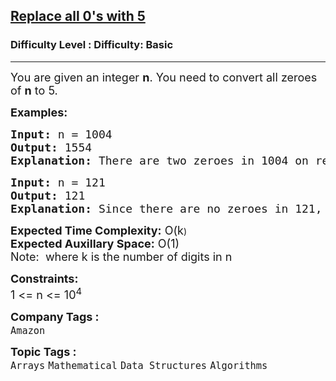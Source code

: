 <h2><a href="https://www.geeksforgeeks.org/problems/replace-all-0s-with-5/1?page=1&category=Arrays&difficulty=Basic&sortBy=accuracy">Replace all 0's with 5</a></h2><h3>Difficulty Level : Difficulty: Basic</h3><hr><div class="problems_problem_content__Xm_eO"><p><span style="font-size: 18px;">You are given an integer <strong>n</strong>. You need to convert all zeroes of <strong>n</strong> to 5. </span></p>
<p><span style="font-size: 18px;"><strong>Examples:</strong></span></p>
<pre><span style="font-size: 18px;"><strong>Input: </strong>n = 1004
<strong>Output: </strong>1554<strong>
Explanation: </strong>There are two zeroes in 1004 on replacing all zeroes with 5, the new number will be 1554.</span>
</pre>
<pre><span style="font-size: 18px;"><strong>Input: </strong>n = 121
<strong>Output: </strong>121<strong>
Explanation: </strong>Since there are no zeroes in 121, the number remains as 121.</span></pre>
<p><span style="font-size: 18px;"><strong>Expected Time Complexity:</strong> O(k</span>)<span style="font-size: 18px;"><br><strong>Expected Auxillary Space</strong></span><strong style="font-size: 18px;">:</strong><span style="font-size: 18px;"> O(1)<br>Note:&nbsp;</span><span style="font-size: 18px;">&nbsp;</span><span style="font-size: 18px;">where k is the number of digits in n</span></p>
<p><span style="font-size: 18px;"><strong>Constraints:</strong><br>1 &lt;= n &lt;= 10<sup>4</sup></span></p></div><p><span style=font-size:18px><strong>Company Tags : </strong><br><code>Amazon</code>&nbsp;<br><p><span style=font-size:18px><strong>Topic Tags : </strong><br><code>Arrays</code>&nbsp;<code>Mathematical</code>&nbsp;<code>Data Structures</code>&nbsp;<code>Algorithms</code>&nbsp;